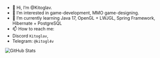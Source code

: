 - 👋 Hi, I’m @Kitoglav.
- 👀 I’m interested in game-development, MMO game-designing.
- 🌱 I’m currently learning Java 17, OpenGL + LWJGL, Spring Framework, Hibernate + PostgreSQL
- 📫 How to reach me: 
-   Discord `Kitoglav`, 
-   Telegram: `@kitogl4v`
  
![GitHub Stats](https://github-readme-stats.vercel.app/api?username=Kitoglav&show_icons=true&count_private=true&count_private=true&include_all_commits=true&theme=shadow_red)
